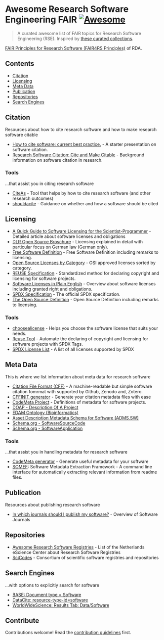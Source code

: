 # Awesome Research Software Engineering FAIR [![Awesome](https://awesome.re/badge.svg)](https://awesome.re)

> A curated awesome list of FAIR topics for Research Software Engineering (RSE). Inspired by [these curated collections](https://github.com/sindresorhus/awesome).

[FAIR Principles for Research Software (FAIR4RS Principles)](https://rd-alliance.org/group/fair-research-software-fair4rs-wg/outcomes/fair-principles-research-software-fair4rs-0) of RDA.

## Contents
- [Citation](#citation)
- [Licensing](#licensing)
- [Meta Data](#meta-data)
- [Publication](#publication)
- [Repositories](#repositories)
- [Search Engines](#search-engines)

## Citation
Resources about how to cite research software and how to make research software citable

- [How to cite software: current best practice.](https://doi.org/10.5281/zenodo.2842910) - A starter presentation on software citation.
- [Research Software Citation: Cite and Make Citable](https://cite.research-software.org/) - Background information on software citation in research.

### Tools
...that assist you in citing research software
- [CiteAs](http://citeas.org/) - Tool that helps by how to cite research software (and other research outcomes)
- [shouldacite](https://mr-c.github.io/shouldacite/index.html) - Guidance on whether and how a software should be cited

## Licensing

- [A Quick Guide to Software Licensing for the Scientist-Programmer](https://doi.org/10.1371/journal.pcbi.1002598) - Detailed article about software licenses and obligations
- [DLR Open Source Broschure](https://www.dlr.de/tm/PortalData/43/Resources/dokumente/tm_dokumente/OpenSource-Software_DLR_2022.pdf) - Licensing explained in detail with particular focus on German law (German only).
- [Free Software Definition](https://www.gnu.org/philosophy/free-sw.html.en) - Free Software Definition including remarks to licensing.
- [Open Source Licenses by Category](https://opensource.org/licenses/category) - OSI approved licenses sorted by category.
- [REUSE Specification](https://reuse.software/spec/) - Standardized method for declaring copyright and licensing for software projects.
- [Software Licenses in Plain English](https://tldrlegal.com/) - Overview about software licenses including granted right and obligations.
- [SPDX Specification](https://spdx.dev/specifications/) - The official SPDX specification.
- [The Open Source Definition](https://opensource.org/osd) - Open Source Definition including remarks to licensing.

### Tools
- [choosealicense](https://choosealicense.com/) - Helps you choose the software license that suits your needs.
- [Reuse Tool](https://reuse.readthedocs.io/en/stable/) - Automate the declaring of copyright and licensing for software projects with SPDX Tags.
- [SPDX License List](https://spdx.org/licenses/) - A list of all licenses supported by SPDX


## Meta Data
This is where we list information about meta data for research software

- [Citation File Format (CFF)](https://citation-file-format.github.io/) - A machine-readable but simple software citation fomrmat with supported by Github, Zenodo and, Zotero.
- [CFFINIT generator](https://citation-file-format.github.io/cff-initializer-javascript/#/) - Generate your citation metadata files with ease
- [CodeMeta Project](https://codemeta.github.io/index.html) - Definitions of metadata for software projects.
- [DOAP - Description Of A Project](https://github.com/ewilderj/doap)
- [EDAM Ontology (Bioinformatics)](http://edamontology.org/page)
- [Asset Description Metadata Schema for Software (ADMS.SW)](https://joinup.ec.europa.eu/svn/adms_foss/adms_sw_v1.00/adms_sw_v1.00.htm)
- [Schema.org - SoftwareSourceCode](https://schema.org/SoftwareSourceCode)
- [Schema.org - SoftwareApplication](https://schema.org/SoftwareApplication)

### Tools
...that assist you in handling metadata for research software
- [CodeMeta generator](https://codemeta.github.io/codemeta-generator/) - Generate useful metadata for your software
- [SOMEF](https://github.com/KnowledgeCaptureAndDiscovery/somef): Software Metadata Extraction Framework - A command line interface for automatically extracting relevant information from readme files.

## Publication
Resources about publishing research software

- [In which journals should I publish my software?](https://www.software.ac.uk/which-journals-should-i-publish-my-software) - Overview of Software Journals

## Repositories
- [Awesome Research Software Registries](https://github.com/NLeSC/awesome-research-software-registries) - List of the Netherlands eScience Center about Research Software Registries
- [SciCodes](https://scicodes.net/outreach-materials/) - Consortium of scientific software registries and repositories

## Search Engines
...with options to explicitly search for software

- [BASE: Document type = Software](https://www.base-search.net/Search/Results?type=all&lookfor=doctype%3A6&ling=0&oaboost=1&name=&thes=&refid=dcresen&newsearch=1)
- [DataCite: resource-type-id=software](https://search.datacite.org/works?query=&resource-type-id=software)
- [WorldWideScience: Results Tab: Data/Software](https://worldwidescience.org/)

## Contribute

Contributions welcome! Read the [contribution guidelines](contributing.md) first.
